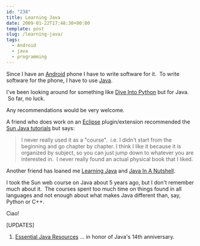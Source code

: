 ```yaml
---
id: "238"
title: Learning Java
date: 2009-01-22T17:48:30+00:00
template: post
slug: /learning-java/
tags:
  - Android
  - java
  - programming
---
```


Since I have an
[Android](http://en.wikipedia.org/wiki/Google_Android 'Wikipedia article on Google Android')
phone I have to write software for it.  To write software for the phone, I have
to use
[Java](http://en.wikipedia.org/wiki/Java_%28programming_language%29 'Wikipedia article for Java').

I've been looking around for something like
[Dive Into Python](http://diveintopython.org/) but for Java.  So far, no luck.

Any recommendations would be very welcome.<!-- more -->

A friend who does work on an [Eclipse](http://www.eclipse.org/) plugin/extension
recommended the [Sun Java tutorials](http://java.sun.com/docs/books/tutorial/)
but says:

> I never really used it as a "course".  i.e. I didn't start from the beginning
> and go chapter by chapter. I think I like it because it is organized by
> subject, so you can just jump down to whatever you are interested in.  I never
> really found an actual physical book that I liked.

Another friend has loaned me
[Learning Java](https://amzn.to/2pFIIuT) and [Java In A Nutshell](https://amzn.to/2IPcCWp).

I took the Sun web course on Java about 5 years ago, but I don't remember much
about it.  The courses spent too much time on things found in all languages and
not enough about what makes Java different than, say, Python or C++.

Ciao!

[UPDATES]

1.  [Essential Java Resources](http://www.ibm.com/developerworks/java/library/j-javaresources.html?ca=dgr-lnxw04JavaList) ...
    in honor of Java's 14th anniversary.
